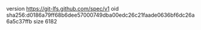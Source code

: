 version https://git-lfs.github.com/spec/v1
oid sha256:d0186a79ff68b6dee57000749dba00edc26c21faade0636bf6dc26a6a5c37ffb
size 6182
